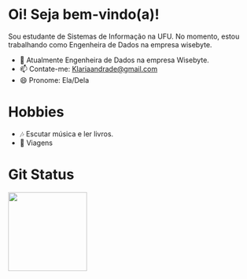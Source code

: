 # Oi! Seja bem-vindo(a)!
Sou estudante de Sistemas de Informação na UFU. No momento, estou trabalhando como Engenheira de Dados na empresa wisebyte.

- 🔭 Atualmente Engenheira de Dados na empresa Wisebyte.
- 📫 Contate-me: Klariaandrade@gmail.com
- 😄 Pronome: Ela/Dela

# Hobbies
- 🎶 Escutar música e ler livros.
- 🌱 Viagens

# Git Status
<div align="left">
    <a href="https://github.com/Klaria-Data">
        <img height="160em" src="https://github-readme-stats.vercel.app/api/top-langs/?username=Klaria-Data&layout=compact&langs_count=7&theme=dark"/>
    </a>
</div>

